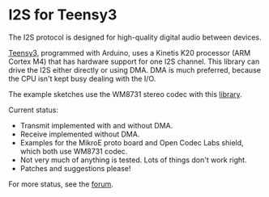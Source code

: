 # I2S for Teensy3

The I2S protocol is designed for high-quality digital audio between devices.

[Teensy3](http://www.pjrc.com/teensy/), programmed with Arduino, uses a Kinetis K20 processor (ARM Cortex M4) that has hardware support for one I2S channel.
This library can drive the I2S either directly or using DMA.   DMA is much preferred, because the CPU isn't kept busy dealing with the I/O.

The example sketches use the WM8731 stereo codec with this [library](https://github.com/hughpyle/machinesalem-arduino-libs/tree/master/WM8731).

Current status:

* Transmit implemented with and without DMA.
* Receive implemented without DMA.
* Examples for the MikroE proto board and Open Codec Labs shield, which both use WM8731 codec.
* Not very much of anything is tested.  Lots of things don't work right.
* Patches and suggestions please!

For more status, see the [forum](http://forum.pjrc.com/threads/15748-Teensy3-I2S-with-DMA).
